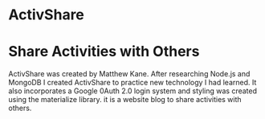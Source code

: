 # ActivShare
# Share Activities with Others

ActivShare was created by Matthew Kane. After researching Node.js and MongoDB I created ActivShare to practice new technology I had learned. It also incorporates a Google 0Auth 2.0 login system and styling was created using the materialize library. it is a website blog to share activities with others.
